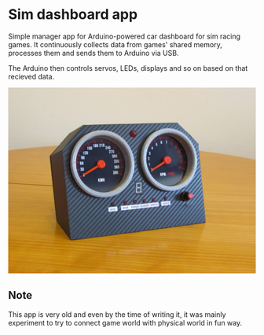 # Sim dashboard app

Simple manager app for Arduino-powered car dashboard for sim racing games. It continuously collects data from games' shared memory, processes them and sends them to Arduino via USB.

The Arduino then controls servos, LEDs, displays and so on based on that recieved data.

![dashboard](docs/dashboard.jpg)

## Note

This app is very old and even by the time of writing it, it was mainly experiment to try to connect game world with physical world in fun way.